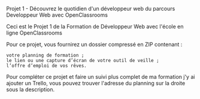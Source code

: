 Projet 1 - Découvrez le quotidien d'un développeur web du parcours Developpeur Web avec OpenClassrooms 

Ceci est le Projet 1 de la Formation de Développeur Web avec l'école en ligne OpenClassrooms

Pour ce projet, vous fournirez un dossier compressé en ZIP contenant :

    votre planning de formation ;
    le lien ou une capture d’écran de votre outil de veille ;
    l’offre d’emploi de vos rêves.

Pour compléter ce projet et faire un suivi plus complet de ma formation j'y ai ajouter un Trello, vous pouvez trouver l'adresse du planning sur la droite sous la description.
